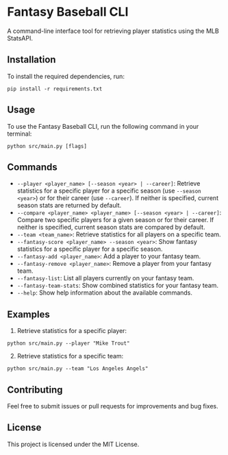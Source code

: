 # Fantasy Baseball CLI

A command-line interface tool for retrieving player statistics using the MLB StatsAPI.

## Installation

To install the required dependencies, run:

```
pip install -r requirements.txt
```

## Usage

To use the Fantasy Baseball CLI, run the following command in your terminal:

```
python src/main.py [flags]
```

## Commands

- `--player <player_name> [--season <year> | --career]`: Retrieve statistics for a specific player for a specific season (use `--season <year>`) or for their career (use `--career`). If neither is specified, current season stats are returned by default.
- `--compare <player_name> <player_name> [--season <year> | --career]`: Compare two specific players for a given season or for their career. If neither is specified, current season stats are compared by default.
- `--team <team_name>`: Retrieve statistics for all players on a specific team.
- `--fantasy-score <player_name> --season <year>`: Show fantasy statistics for a specific player for a specific season.
- `--fantasy-add <player_name>`: Add a player to your fantasy team.
- `--fantasy-remove <player_name>`: Remove a player from your fantasy team.
- `--fantasy-list`: List all players currently on your fantasy team.
- `--fantasy-team-stats`: Show combined statistics for your fantasy team.
- `--help`: Show help information about the available commands.

## Examples

1. Retrieve statistics for a specific player:

```
python src/main.py --player "Mike Trout"
```

2. Retrieve statistics for a specific team:

```
python src/main.py --team "Los Angeles Angels"
```

## Contributing

Feel free to submit issues or pull requests for improvements and bug fixes.

## License

This project is licensed under the MIT License.